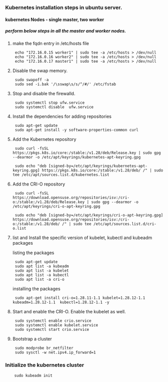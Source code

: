 ### Kubernetes installation steps in ubuntu server.
#### kubernetes Nodes - single master, two worker
##### perform below steps in all the master and worker nodes. 

1. make the fqdn entry in /etc/hosts file 

		echo "172.16.0.15 worker1" | sudo tee -a /etc/hosts > /dev/null
		echo "172.16.0.16 worker2" | sudo tee -a /etc/hosts > /dev/null
		echo "172.16.0.17 master1" | sudo tee -a /etc/hosts > /dev/null

2. Disable the swap memory.
   
		sudo swapoff -a 
		sudo sed -i.bak '/\sswap\s/s/^/#/' /etc/fstab

4. Stop and disable the firewalld.

		sudo systemctl stop ufw.service
		sudo systemctl disable  ufw.service

5. Install the dependencies for adding repositories

		sudo apt-get update
		sudo apt-get install -y software-properties-common curl

6. Add the Kubernetes repository

		sudo curl -fsSL https://pkgs.k8s.io/core:/stable:/v1.28/deb/Release.key | sudo gpg --dearmor -o /etc/apt/keyrings/kubernetes-apt-keyring.gpg

		sudo echo "deb [signed-by=/etc/apt/keyrings/kubernetes-apt-keyring.gpg] https://pkgs.k8s.io/core:/stable:/v1.28/deb/ /" | sudo tee /etc/apt/sources.list.d/kubernetes.list

7. Add the CRI-O repository

		sudo curl -fsSL https://download.opensuse.org/repositories/isv:/cri-o:/stable:/v1.28/deb/Release.key | sudo gpg --dearmor -o /etc/apt/keyrings/cri-o-apt-keyring.gpg

		sudo echo "deb [signed-by=/etc/apt/keyrings/cri-o-apt-keyring.gpg] https://download.opensuse.org/repositories/isv:/cri-o:/stable:/v1.28/deb/ /" | sudo tee /etc/apt/sources.list.d/cri-o.list

6. list and Install the specific version of kubelet, kubectl and kubeadm packages
   
   listing the packages

		sudo apt-get update
		sudo apt list -a kubeadm
		sudo apt list -a kubelet
		sudo apt list -a kubectl
		sudo apt list -a cri-o

   installing the packages

		sudo apt-get install cri-o=1.28.11-1.1 kubelet=1.28.12-1.1 kubeadm=1.28.12-1.1  kubectl=1.28.12-1.1 -y

8. Start and enable the CRI-O. Enable the kubelet as well.

		sudo systemctl enable crio.service
		sudo systemctl enable kubelet.service
		sudo systemctl start crio.service

9. Bootstrap a cluster

		sudo modprobe br_netfilter
		sudo sysctl -w net.ipv4.ip_forward=1

### Initialize the kubernetes cluster 
		sudo kubeadm init



		




   

   
